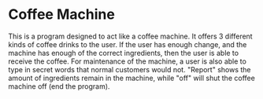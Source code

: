 # Coffee Machine

This is a program designed to act like a coffee machine. It offers 3 different kinds of coffee drinks to the user. If the user has enough change, and the machine has enough of the correct ingredients, then the user is able to receive the coffee. For maintenance of the machine, a user is also able to type in secret words that normal customers would not. "Report" shows the amount of ingredients remain in the machine, while "off" will shut the coffee machine off (end the program).